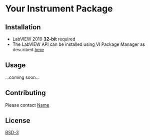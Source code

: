 # Your Instrument Package

## Installation

- LabVIEW 2019 **32-bit** required
- The LabVIEW API can be installed using VI Package Manager as described [here](https://levylabpitt.github.io/)

## Usage

...coming soon...

## Contributing

Please contact [Name](Name@levylab.org)

## License

[BSD-3](https://opensource.org/licenses/BSD-3-Clause)
